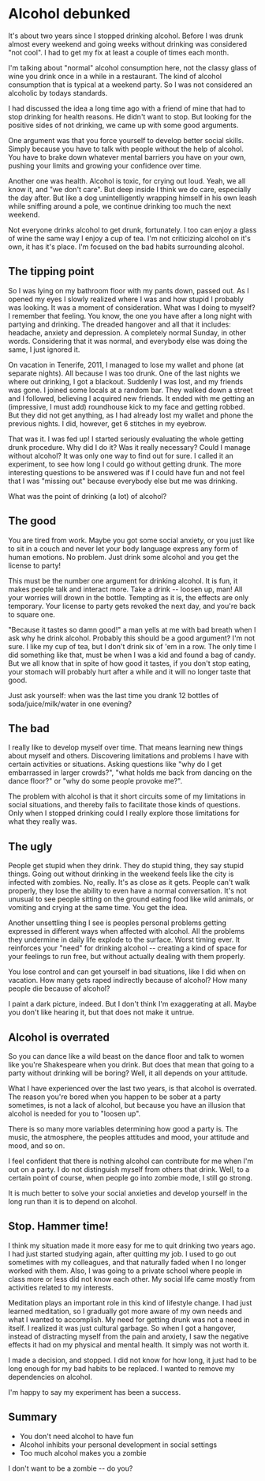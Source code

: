 # Alcohol debunked

It's about two years since I stopped drinking alcohol. Before I was
drunk almost every weekend and going weeks without drinking was considered "not
cool". I had to get my fix at least a couple of times each month.

I'm talking about "normal" alcohol consumption here, not the classy glass of wine you
drink once in a while in a restaurant. The kind of alcohol consumption that is
typical at a weekend party. So I was not considered an alcoholic by todays
standards.

I had discussed the idea a long time ago with a friend of mine that had to stop
drinking for health reasons. He didn't want to stop. But looking for the
positive sides of not drinking, we came up with some good arguments.

One argument was that you force yourself to develop better social skills.
Simply because you have to talk with people without the help of alcohol. You
have to brake down whatever mental barriers you have on your own, pushing your
limits and growing your confidence over time.

Another one was health. Alcohol is toxic, for crying out loud. Yeah, we all
know it, and "we don't care". But deep inside I think we do care, especially
the day after. But like a dog unintelligently wrapping himself in his own leash
while sniffing around a pole, we continue drinking too much the next weekend.

Not everyone drinks alcohol to get drunk, fortunately. I too can enjoy a
glass of wine the same way I enjoy a cup of tea. I'm not criticizing alcohol on
it's own, it has it's place. I'm focused on the bad habits surrounding alcohol.

## The tipping point

So I was lying on my bathroom floor with my pants down, passed out. As I
opened my eyes I slowly realized where I was and how stupid I probably was
looking. It was a moment of consideration. What was I doing to myself? I
remember that feeling. You know, the one you have after a long night with
partying and drinking. The dreaded hangover and all that it includes: headache,
anxiety and depression. A completely normal Sunday, in other words. Considering
that it was normal, and everybody else was doing the same, I just ignored it.

On vacation in Tenerife, 2011, I managed to lose my wallet and phone (at
separate nights). All because I was too drunk. One of the last nights we where
out drinking, I got a blackout. Suddenly I was lost, and my friends was gone. I
joined some locals at a random bar. They walked down a street and I followed,
believing I acquired new friends. It ended with me getting an (impressive, I
must add) roundhouse kick to my face and getting robbed. But they did not get
anything, as I had already lost my wallet and phone the previous nights. I did,
however, get 6 stitches in my eyebrow.

That was it. I was fed up! I started seriously evaluating the
whole getting drunk procedure. Why did I do it? Was it really necessary? Could
I manage without alcohol? It was only one way to find out for sure. I called it
an experiment, to see how long I could go without getting drunk.
The more interesting questions to be answered was if I could have fun and not
feel that I was "missing out" because everybody else but me was drinking.

What was the point of drinking (a lot) of alcohol?

## The good

You are tired from work. Maybe you got some social anxiety, or you just like to
sit in a couch and never let your body language express any form of human
emotions. No problem. Just drink some alcohol and you get the license to party!

This must be the number one argument for drinking alcohol. It is fun, it makes
people talk and interact more. Take a drink -- loosen up, man! All your worries
will drown in the bottle. Tempting as it is, the effects are only temporary.
Your license to party gets revoked the next day, and you're back to square
one.

"Because it tastes so damn good!" a man yells at me with bad breath when I ask why
he drink alcohol. Probably this should be a good argument? I'm not sure. I
like my cup of tea, but I don't drink six of 'em in a row. The only time I did
something like that, must be when I was a kid and found a bag of candy. But we all
know that in spite of how good it tastes, if you don't stop eating, your
stomach will probably hurt after a while and it will no longer taste that good.

Just ask yourself: when was the last time you drank 12 bottles of
soda/juice/milk/water in one evening?

## The bad

I really like to develop myself over time. That means learning new things about
myself and others. Discovering limitations and problems I have with certain
activities or situations. Asking questions like "why do I get embarrassed
in larger crowds?", "what holds me back from dancing on the dance floor?" or "why
do some people provoke me?".

The problem with alcohol is that it short circuits some of my limitations in
social situations, and thereby fails to facilitate those kinds of questions.
Only when I stopped drinking could I really explore those limitations for what
they really was.

## The ugly

People get stupid when they drink. They do stupid thing, they say stupid
things. Going out without drinking in the weekend feels like the city is
infected with zombies. No, really. It's as close as it gets. People can't walk
properly, they lose the ability to even have a normal conversation. It's not
unusual to see people sitting on the ground eating food like wild animals, or
vomiting and crying at the same time. You get the idea.

Another unsettling thing I see is peoples personal problems getting expressed
in different ways when affected with alcohol. All the problems they undermine
in daily life explode to the surface. Worst timing ever. It
reinforces your "need" for drinking alcohol -- creating a kind of space for your
feelings to run free, but without actually dealing with them properly.

You lose control and can get yourself in bad situations, like I did when on
vacation. How many gets raped indirectly because of alcohol? How many people
die because of alcohol?

I paint a dark picture, indeed. But I don't think I'm exaggerating at all. Maybe
you don't like hearing it, but that does not make it untrue.

## Alcohol is overrated

So you can dance like a wild beast on the dance floor and talk to women like
you're Shakespeare when you drink. But does that mean that going to a party
without drinking will be boring? Well, it all depends on your attitude.

What I have experienced over the last two years, is that alcohol is overrated.
The reason you're bored when you happen to be sober at a party sometimes, is
not a lack of alcohol, but because you have an illusion that alcohol is needed
for you to "loosen up".

There is so many more variables determining how good a party is. The music, the
atmosphere, the peoples attitudes and mood, your attitude and mood, and so
on.

I feel confident that there is nothing alcohol can contribute for me when I'm
out on a party. I do not distinguish myself from others that drink. Well, to a
certain point of course, when people go into zombie mode, I still go strong.

It is much better to solve your social anxieties and develop yourself in the long
run than it is to depend on alcohol.

## Stop. Hammer time!

I think my situation made it more easy for me to quit drinking two years ago. I
had just started studying again, after quitting my job. I used to go out
sometimes with my colleagues, and that naturally faded when I no longer worked
with them. Also, I was going to a private school where people in class more or
less did not know each other. My social life came mostly from activities
related to my interests.

Meditation plays an important role in this kind of lifestyle change. I had just
learned meditation, so I gradually got more aware of my own needs and what I
wanted to accomplish. My need for getting drunk was not a need in itself. I
realized it was just cultural garbage. So when I got a hangover, instead of
distracting myself from the pain and anxiety, I saw the negative effects it had
on my physical and mental health. It simply was not worth it.

I made a decision, and stopped. I did not know for how long, it just had to be
long enough for my bad habits to be replaced. I wanted to remove my
dependencies on alcohol.

I'm happy to say my experiment has been a success.

## Summary

* You don't need alcohol to have fun
* Alcohol inhibits your personal development in social settings
* Too much alcohol makes you a zombie

I don't want to be a zombie -- do you?
